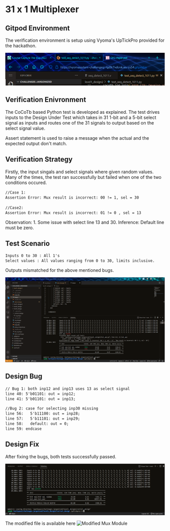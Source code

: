 # 31 x 1 Multiplexer

## Gitpod Environment

The verification environment is setup using Vyoma's UpTickPro provided for the hackathon.

![Gitpod Environment](/images/scr_111.png)

## Verification Enivronment

The CoCoTb based Python test is developed as explained. The test drives inputs to the Design Under Test which takes in 31 1-bit and a 5-bit select signal as inputs and routes one of the 31 signals to output based on the select signal value.

Assert statement is used to raise a message when the actual and the expected output don't match.

## Verification Strategy

Firstly, the input singals and select signals where given random values. Many of the times, the test ran successfully but failed when one of the two conditions occured.

```
//Case 1:
Assertion Error: Mux result is incorrect: 00 != 1, sel = 30

//Case2:
Assertion Error: Mux result is incorrect: 01 != 0 , sel = 13
```

Observation: 1. Some issue with select line 13 and 30. 
Inference: Default line must be zero.

## Test Scenario
```
Inputs 0 to 30 : All 1's
Select values : All values ranging from 0 to 30, limits inclusive.
```

Outputs mismatched for the above mentioned bugs. 

![Bugs](/images/scr_112.png)

## Design Bug
```
// Bug 1: both inp12 and inp13 uses 13 as select signal
line 40: 5'b01101: out = inp12;
line 41: 5'b01101: out = inp13; 
```

```
//Bug 2: case for selecting inp30 missing
line 56:   5'b11100: out = inp28;
line 57:   5'b11101: out = inp29;
line 58:   default: out = 0;
line 59: endcase
```

## Design Fix

After fixing the bugs, both tests successfully passed.

![Verified](/images/scr_113.png)

The modified file is available here ![Modified Mux Module](correct_design/mux.v)





